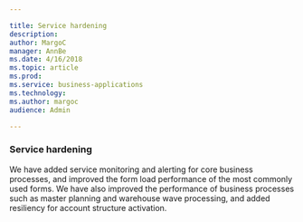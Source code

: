 ```yaml
---

title: Service hardening
description: 
author: MargoC
manager: AnnBe
ms.date: 4/16/2018
ms.topic: article
ms.prod: 
ms.service: business-applications
ms.technology: 
ms.author: margoc
audience: Admin

---
```

### Service hardening



We have added service monitoring and alerting for core business processes, and
improved the form load performance of the most commonly used forms. We have also
improved the performance of business processes such as master planning and
warehouse wave processing, and added resiliency for account structure
activation.
